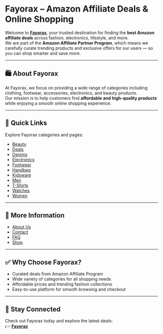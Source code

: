 # Fayorax – Amazon Affiliate Deals & Online Shopping

Welcome to **[Fayorax](https://fayorax.vercel.app/)**, your trusted destination for finding the **best Amazon affiliate deals** across fashion, electronics, lifestyle, and more.  
We are part of the **Amazon Affiliate Partner Program**, which means we carefully curate trending products and exclusive offers for our users — so you can shop smarter and save more.

---

## 🛍️ About Fayorax
At Fayorax, we focus on providing a wide range of categories including clothing, footwear, accessories, electronics, and beauty products.  
Our mission is to help customers find **affordable and high-quality products** while enjoying a smooth online shopping experience.

---

## 🔗 Quick Links
Explore Fayorax categories and pages:

- [Beauty](https://fayorax.vercel.app/beauty)  
- [Deals](https://fayorax.vercel.app/deals)  
- [Denims](https://fayorax.vercel.app/denims)  
- [Electronics](https://fayorax.vercel.app/electronics)  
- [Footwear](https://fayorax.vercel.app/footwear)  
- [Handbag](https://fayorax.vercel.app/handbag)  
- [Kidsware](https://fayorax.vercel.app/kidsware)  
- [Men](https://fayorax.vercel.app/men)  
- [T-Shirts](https://fayorax.vercel.app/t-shirt)  
- [Watches](https://fayorax.vercel.app/watches)  
- [Women](https://fayorax.vercel.app/women)  

---

## 📘 More Information
- [About Us](https://fayorax.vercel.app/about)  
- [Contact](https://fayorax.vercel.app/contact)  
- [FAQ](https://fayorax.vercel.app/faq)  
- [Shop](https://fayorax.vercel.app/shop)  

---

## ✅ Why Choose Fayorax?
- Curated deals from Amazon Affiliate Program  
- Wide variety of categories for all shopping needs  
- Affordable prices and trending fashion collections  
- Easy-to-use platform for smooth browsing and checkout  

---

## 📢 Stay Connected
Check out Fayorax today and explore the latest deals:  
👉 **[Fayorax](https://fayorax.vercel.app/)**
